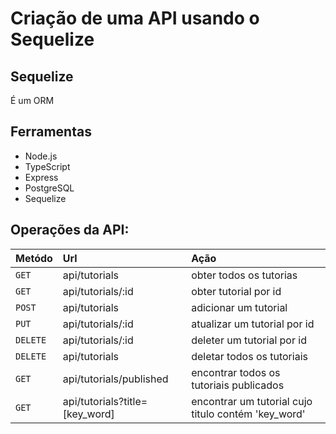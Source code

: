 # Criação de uma API usando o Sequelize

## Sequelize
É um ORM

## Ferramentas
- Node.js
- TypeScript
- Express
- PostgreSQL
- Sequelize

## Operações da API:

| Metódo   | Url                            | Ação                                                |
| :------- | :----------------------------- | :-------------------------------------------------- |
| `GET`    | api/tutorials                  | obter todos os tutorias                             |
| `GET`    | api/tutorials/:id              | obter tutorial por id                               |
| `POST`   | api/tutorials                  | adicionar um tutorial                               |
| `PUT`    | api/tutorials/:id              | atualizar um tutorial por id                        |
| `DELETE` | api/tutorials/:id              | deleter um tutorial por id                          |
| `DELETE` | api/tutorials                  | deletar todos os tutoriais                          |
| `GET`    | api/tutorials/published        | encontrar todos os tutoriais publicados             |
| `GET`    | api/tutorials?title=[key_word] | encontrar um tutorial cujo titulo contém 'key_word' |

